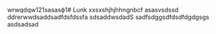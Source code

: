 wrwqdqw121sasasф1# Lunk
xxsxshjhjhhngnbcf
asasvsdssd
ddrerwwdsaddsadfdsfdssfa
sdsaddwsdadS
sadfsdggsdfdsdfdgdgsgs
asdsadsad

